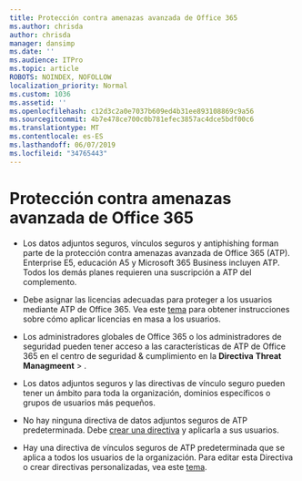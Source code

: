 ```yaml
---
title: Protección contra amenazas avanzada de Office 365
ms.author: chrisda
author: chrisda
manager: dansimp
ms.date: ''
ms.audience: ITPro
ms.topic: article
ROBOTS: NOINDEX, NOFOLLOW
localization_priority: Normal
ms.custom: 1036
ms.assetid: ''
ms.openlocfilehash: c12d3c2a0e7037b609ed4b31ee893108869c9a56
ms.sourcegitcommit: 4b7e478ce700c0b781efec3857ac4dce5bdf00c6
ms.translationtype: MT
ms.contentlocale: es-ES
ms.lasthandoff: 06/07/2019
ms.locfileid: "34765443"
---
```

# <a name="office-365-advanced-threat-protection"></a>Protección contra amenazas avanzada de Office 365

- Los datos adjuntos seguros, vínculos seguros y antiphishing forman parte de la protección contra amenazas avanzada de Office 365 (ATP). Enterprise E5, educación A5 y Microsoft 365 Business incluyen ATP. Todos los demás planes requieren una suscripción a ATP del complemento.

- Debe asignar las licencias adecuadas para proteger a los usuarios mediante ATP de Office 365. Vea este [tema](https://docs.microsoft.com/office365/admin/subscriptions-and-billing/assign-licenses-to-users) para obtener instrucciones sobre cómo aplicar licencias en masa a los usuarios.

- Los administradores globales de Office 365 o los administradores de seguridad pueden tener acceso a las características de ATP de Office 365 en el centro de seguridad & cumplimiento en la **Directiva** **Threat Managmeent** \> .

- Los datos adjuntos seguros y las directivas de vínculo seguro pueden tener un ámbito para toda la organización, dominios específicos o grupos de usuarios más pequeños.

- No hay ninguna directiva de datos adjuntos seguros de ATP predeterminada. Debe [crear una directiva](https://docs.microsoft.com/office365/securitycompliance/set-up-atp-safe-attachments-policies) y aplicarla a sus usuarios.

- Hay una directiva de vínculos seguros de ATP predeterminada que se aplica a todos los usuarios de la organización. Para editar esta Directiva o crear directivas personalizadas, vea este [tema](https://docs.microsoft.com/office365/securitycompliance/set-up-atp-safe-links-policies).
